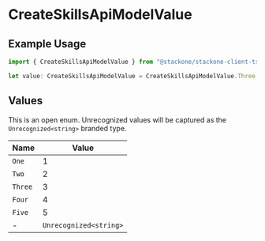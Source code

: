 # CreateSkillsApiModelValue

## Example Usage

```typescript
import { CreateSkillsApiModelValue } from "@stackone/stackone-client-ts/sdk/models/shared";

let value: CreateSkillsApiModelValue = CreateSkillsApiModelValue.Three;
```

## Values

This is an open enum. Unrecognized values will be captured as the `Unrecognized<string>` branded type.

| Name                   | Value                  |
| ---------------------- | ---------------------- |
| `One`                  | 1                      |
| `Two`                  | 2                      |
| `Three`                | 3                      |
| `Four`                 | 4                      |
| `Five`                 | 5                      |
| -                      | `Unrecognized<string>` |